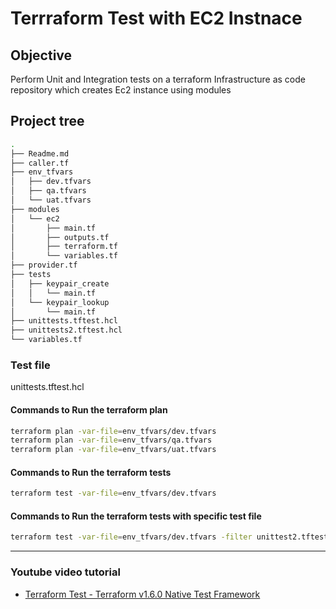 # Terrraform Test with EC2 Instnace
## Objective
Perform Unit and Integration tests on a terraform Infrastructure as code repository which creates Ec2 instance using modules

## Project tree

```bash
.
├── Readme.md
├── caller.tf
├── env_tfvars
│   ├── dev.tfvars
│   ├── qa.tfvars
│   └── uat.tfvars
├── modules
│   └── ec2
│       ├── main.tf
│       ├── outputs.tf
│       ├── terraform.tf
│       └── variables.tf
├── provider.tf
├── tests
│   ├── keypair_create
│   │   └── main.tf
│   └── keypair_lookup
│       └── main.tf
├── unittests.tftest.hcl
├── unittests2.tftest.hcl
└── variables.tf
```

### Test file

unittests.tftest.hcl

#### Commands to Run the terraform plan

```bash
terraform plan -var-file=env_tfvars/dev.tfvars
terraform plan -var-file=env_tfvars/qa.tfvars
terraform plan -var-file=env_tfvars/uat.tfvars
```

#### Commands to Run the terraform tests

```bash
terraform test -var-file=env_tfvars/dev.tfvars
```

#### Commands to Run the terraform tests with specific test file

```bash
terraform test -var-file=env_tfvars/dev.tfvars -filter unittest2.tftest.hcl
```
 <hr />
 
### Youtube video tutorial

- [Terraform Test - Terraform v1.6.0 Native Test Framework](https://www.youtube.com/watch?v=o5mtHtfR45Q)
